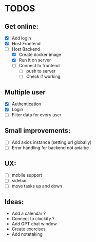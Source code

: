# TODOS

## Get online:

- [X] Add login
- [X] Host Frontend
- [ ] Host Backend
  - [X] Create docker image
  - [X] Run it on server
  - [ ] Connect to frontend
    - [ ] push to server
    - [ ] Check if working

## Multiple user

- [X] Authentication
- [X] Login
- [ ] Filter data for every user

## Small improvements:

- [ ] Add axios instance (setting url globally)
- [ ] Error handling for backend not avialbe

## UX:

- [ ]  mobile support
- [ ] sidebar
- [ ] move tasks up and down

## Ideas:

- Add a calendar ?
- Connect to clockify ?
- Add GPT chat window
- Create exercises
- Add notetaking
